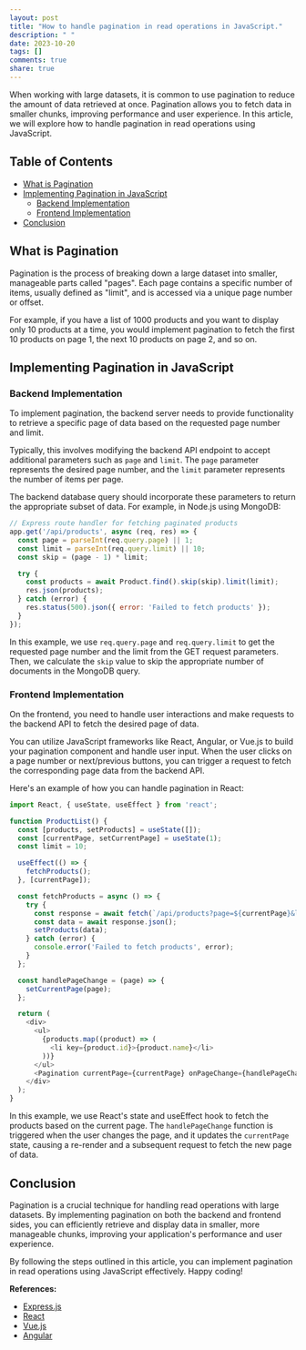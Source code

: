 ```yaml
---
layout: post
title: "How to handle pagination in read operations in JavaScript."
description: " "
date: 2023-10-20
tags: []
comments: true
share: true
---
```


When working with large datasets, it is common to use pagination to reduce the amount of data retrieved at once. Pagination allows you to fetch data in smaller chunks, improving performance and user experience. In this article, we will explore how to handle pagination in read operations using JavaScript.

## Table of Contents
- [What is Pagination](#what-is-pagination)
- [Implementing Pagination in JavaScript](#implementing-pagination-in-javascript)
    - [Backend Implementation](#backend-implementation)
    - [Frontend Implementation](#frontend-implementation)
- [Conclusion](#conclusion)

## What is Pagination
Pagination is the process of breaking down a large dataset into smaller, manageable parts called "pages". Each page contains a specific number of items, usually defined as "limit", and is accessed via a unique page number or offset.

For example, if you have a list of 1000 products and you want to display only 10 products at a time, you would implement pagination to fetch the first 10 products on page 1, the next 10 products on page 2, and so on.

## Implementing Pagination in JavaScript

### Backend Implementation
To implement pagination, the backend server needs to provide functionality to retrieve a specific page of data based on the requested page number and limit.

Typically, this involves modifying the backend API endpoint to accept additional parameters such as `page` and `limit`. The `page` parameter represents the desired page number, and the `limit` parameter represents the number of items per page.

The backend database query should incorporate these parameters to return the appropriate subset of data. For example, in Node.js using MongoDB:

```javascript
// Express route handler for fetching paginated products
app.get('/api/products', async (req, res) => {
  const page = parseInt(req.query.page) || 1;
  const limit = parseInt(req.query.limit) || 10;
  const skip = (page - 1) * limit;

  try {
    const products = await Product.find().skip(skip).limit(limit);
    res.json(products);
  } catch (error) {
    res.status(500).json({ error: 'Failed to fetch products' });
  }
});
```

In this example, we use `req.query.page` and `req.query.limit` to get the requested page number and the limit from the GET request parameters. Then, we calculate the `skip` value to skip the appropriate number of documents in the MongoDB query.

### Frontend Implementation
On the frontend, you need to handle user interactions and make requests to the backend API to fetch the desired page of data.

You can utilize JavaScript frameworks like React, Angular, or Vue.js to build your pagination component and handle user input. When the user clicks on a page number or next/previous buttons, you can trigger a request to fetch the corresponding page data from the backend API.

Here's an example of how you can handle pagination in React:

```javascript
import React, { useState, useEffect } from 'react';

function ProductList() {
  const [products, setProducts] = useState([]);
  const [currentPage, setCurrentPage] = useState(1);
  const limit = 10;

  useEffect(() => {
    fetchProducts();
  }, [currentPage]);

  const fetchProducts = async () => {
    try {
      const response = await fetch(`/api/products?page=${currentPage}&limit=${limit}`);
      const data = await response.json();
      setProducts(data);
    } catch (error) {
      console.error('Failed to fetch products', error);
    }
  };

  const handlePageChange = (page) => {
    setCurrentPage(page);
  };

  return (
    <div>
      <ul>
        {products.map((product) => (
          <li key={product.id}>{product.name}</li>
        ))}
      </ul>
      <Pagination currentPage={currentPage} onPageChange={handlePageChange} />
    </div>
  );
}
```

In this example, we use React's state and useEffect hook to fetch the products based on the current page. The `handlePageChange` function is triggered when the user changes the page, and it updates the `currentPage` state, causing a re-render and a subsequent request to fetch the new page of data.

## Conclusion
Pagination is a crucial technique for handling read operations with large datasets. By implementing pagination on both the backend and frontend sides, you can efficiently retrieve and display data in smaller, more manageable chunks, improving your application's performance and user experience.

By following the steps outlined in this article, you can implement pagination in read operations using JavaScript effectively. Happy coding!

**References:**
- [Express.js](https://expressjs.com/)
- [React](https://reactjs.org/)
- [Vue.js](https://vuejs.org/)
- [Angular](https://angular.io/)